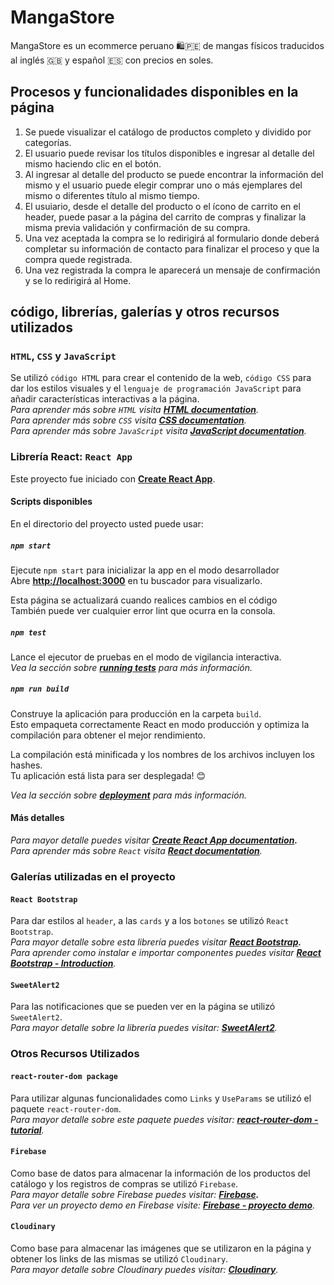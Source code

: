 # MangaStore

MangaStore es un ecommerce peruano :shopping::peru: de mangas físicos traducidos al inglés 	:gb: y español :es: con precios en soles.

## Procesos y funcionalidades disponibles en la página

1. Se puede visualizar el catálogo de productos completo y dividido por categorías.
2. El usuario puede revisar los títulos disponibles e ingresar al detalle del mismo haciendo clic en el botón.
3. Al ingresar al detalle del producto se puede encontrar la información del mismo y el usuario puede elegir comprar uno o más ejemplares del mismo o diferentes título al mismo tiempo.
4. El usuiario, desde el detalle del producto o el ícono de carrito en el header, puede pasar a la página del carrito de compras y finalizar la misma previa validación y confirmación de su compra.
5. Una vez aceptada la compra se lo redirigirá al formulario donde deberá completar su información de contacto para finalizar el proceso y que la compra quede registrada.
6. Una vez registrada la compra le aparecerá un mensaje  de confirmación y se lo redirigirá al Home.

## código, librerías, galerías y otros recursos utilizados

### `HTML`, `CSS` y `JavaScript`

Se utilizó `código HTML` para crear el contenido de la web, `código CSS` para dar los estilos visuales y el `lenguaje de programación JavaScript` para añadir características interactivas a la página.\
_Para aprender más sobre `HTML` visita **[HTML documentation](https://devdocs.io/html/)**.\
Para aprender más sobre `CSS` visita **[CSS documentation](https://devdocs.io/css/)**.\
Para aprender más sobre `JavaScript` visita **[JavaScript documentation](https://devdocs.io/javascript/)**._

### Librería React: `React App`

Este proyecto fue iniciado con **[Create React App](https://github.com/facebook/create-react-app)**.

#### Scripts disponibles

En el directorio del proyecto usted puede usar:

##### `npm start`

Ejecute `npm start` para inicializar la app en el modo desarrollador\
Abre **[http://localhost:3000](http://localhost:3000)** en tu buscador para visualizarlo.

Esta página se actualizará cuando realices cambios en el código\
También puede ver cualquier error lint que ocurra en la consola.

##### `npm test`

Lance el ejecutor de pruebas en el modo de vigilancia interactiva.\
_Vea la sección sobre **[running tests](https://facebook.github.io/create-react-app/docs/running-tests)** para más información._

##### `npm run build`

Construye la aplicación para producción en la carpeta `build`.\
Esto empaqueta correctamente React en modo producción y optimiza la compilación para obtener el mejor rendimiento.

La compilación está minificada y los nombres de los archivos incluyen los hashes.\
Tu aplicación está lista para ser desplegada! :blush:

_Vea la sección sobre **[deployment](https://facebook.github.io/create-react-app/docs/deployment)** para más información._

#### Más detalles

_Para mayor detalle puedes visitar **[Create React App documentation](https://facebook.github.io/create-react-app/docs/getting-started).**\
Para aprender más sobre `React` visita **[React documentation](https://reactjs.org/)**._

### Galerías utilizadas en el proyecto

#### `React Bootstrap`

Para dar estilos al `header`, a las `cards` y a los `botones` se utilizó `React Bootstrap`.\
_Para mayor  detalle sobre esta librería puedes visitar **[React Bootstrap](https://react-bootstrap.github.io/).**\
Para aprender como instalar e importar componentes puedes visitar **[React Bootstrap - Introduction](https://react-bootstrap.github.io/getting-started/introduction)**._

#### `SweetAlert2`

Para las notificaciones que se pueden ver en la página se utilizó `SweetAlert2`.\
_Para mayor detalle sobre la librería puedes visitar: **[SweetAlert2](https://sweetalert2.github.io/)**._

### Otros Recursos Utilizados

#### `react-router-dom package`

Para utilizar algunas funcionalidades como `Links` y `UseParams` se utilizó el paquete `react-router-dom`.\
_Para mayor detalle sobre este paquete puedes visitar: **[react-router-dom - tutorial](https://github.com/remix-run/react-router/blob/main/docs/getting-started/tutorial.md)**._

#### `Firebase`

Como base de datos para almacenar la información de los productos del catálogo y los registros de compras se utilizó `Firebase`.\
_Para mayor detalle sobre Firebase puedes visitar: **[Firebase](https://console.firebase.google.com/u/0/).**\
Para ver un proyecto demo en Firebase visite: **[Firebase - proyecto demo](https://console.firebase.google.com/u/0/project/fir-demo-project/overview)**._

#### `Cloudinary`

Como base para almacenar las imágenes que se utilizaron en la página y obtener los links de las mismas se utilizó `Cloudinary`.\
_Para mayor detalle sobre Cloudinary puedes visitar: **[Cloudinary](https://cloudinary.com/)**._
